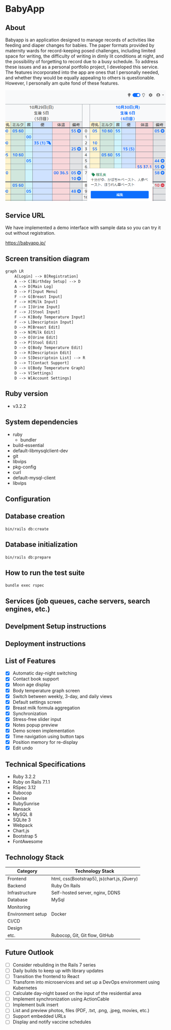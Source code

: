 # BabyApp

## About

Babyapp is an application designed to manage records of activities like feeding and diaper changes for babies. The paper formats provided by maternity wards for record-keeping posed challenges, including limited space for writing, the difficulty of writing in dimly lit conditions at night, and the possibility of forgetting to record due to a busy schedule. To address these issues and as a personal portfolio project, I developed this service. The features incorporated into the app are ones that I personally needed, and whether they would be equally appealing to others is questionable. However, I personally am quite fond of these features.

![Application Preview](app/assets/images/babyapp_ss.png)

## Service URL

We have implemented a demo interface with sample data so you can try it out without registration.

<https://babyapp.jp/>

## Screen transition diagram

```mermaid
graph LR
    A[Login] --> B[Registration]
    A --> C[Birthday Setup] --> D
    A --> D[Main Log]
    D --> F[Input Menu]
    F --> G[Breast Input]
    F --> H[Milk Input]
    F --> I[Urine Input]
    F --> J[Stool Input]
    F --> K[Body Temperature Input]
    F --> L[Descriptoin Input]
    D --> M[Breast Edit]
    D --> N[Milk Edit]
    D --> O[Urine Edit]
    D --> P[Stool Edit]
    D --> Q[Body Temperature Edit]
    D --> R[Descriptoin Edit]
    D --> S[Descriptoin List] --> R
    D --> T[Contact Support]
    D --> U[Body Temperature Graph]
    D --> V[Settings]
    D --> W[Account Settings]
```

## Ruby version

- v3.2.2

## System dependencies

- ruby
  - bundler
- build-essential
- default-libmysqlclient-dev
- git
- libvips
- pkg-config
- curl
- default-mysql-client
- libvips

## Configuration

## Database creation

  `bin/rails db:create`

## Database initialization

  `bin/rails db:prepare`

## How to run the test suite

  `bundle exec rspec`

## Services (job queues, cache servers, search engines, etc.)

## Develpment Setup instructions

## Deployment instructions

## List of Features

- [x] Automatic day-night switching
- [x] Contact book support
- [x] Moon age display
- [x] Body temperature graph screen
- [x] Switch between weekly, 3-day, and daily views
- [x] Default settings screen
- [x] Breast milk formula aggregation
- [x] Synchronization
- [x] Stress-free slider input
- [x] Notes popup preview
- [x] Demo screen implementation
- [x] Time navigation using button taps
- [x] Position memory for re-display
- [x] Edit undo

## Technical Specifications

- Ruby 3.2.2
- Ruby on Rails 7.1.1
- RSpec 3.12
- Rubocop
- Devise
- RubySunrise
- Ransack
- MySQL 8
- SQLite 3
- Webpack
- Chart.js
- Bootstrap 5
- FontAwesome

## Technology Stack

| Category          | Technology Stack                                     |
| ----------------- | --------------------------------------------------   |
| Frontend          | html, css(Bootstrap5), js(chart.js, jQuery)                       |
| Backend           | Ruby On Rails                           |
| Infrastructure    | Self-hosted server, nginx, DDNS                         |
| Database          | MySql                                           |
| Monitoring        |                                   |
| Environment setup | Docker                                               |
| CI/CD             |                                        |
| Design            |                                          |
| etc.              | Rubocop, Git, Git flow, GitHub |

## Future Outlook

- [ ] Consider rebuilding in the Rails 7 series
- [ ] Daily builds to keep up with library updates
- [ ] Transition the frontend to React
- [ ] Transform into microservices and set up a DevOps environment using Kubernetes
- [ ] Calculate day-night based on the input of the residential area
- [ ] Implement synchronization using ActionCable
- [ ] Implement bulk insert
- [ ] List and preview photos, files (PDF, .txt, .png, .jpeg, movies, etc.)
- [ ] Support embedded URLs
- [ ] Display and notify vaccine schedules
